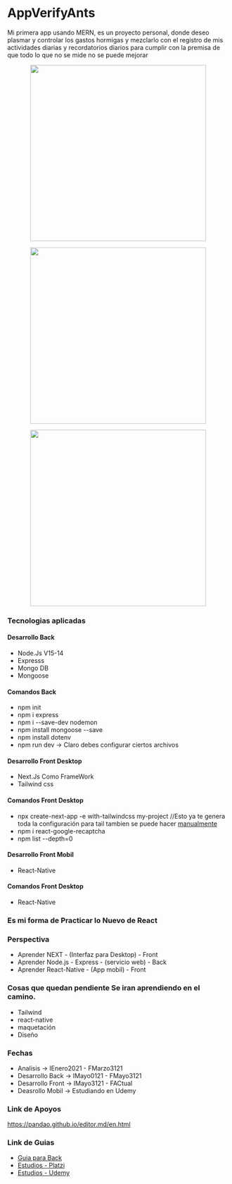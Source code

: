 # AppVerifyAnts
Mi primera app usando MERN, es un proyecto personal, donde deseo plasmar y controlar los gastos hormigas y mezclarlo con el registro de mis actividades diarias y recordatorios diarios para cumplir con la premisa de que todo lo que no se mide no se puede mejorar

<p align="center"><img src="https://alejandrojs.files.wordpress.com/2019/09/ios-android-development-using-react-native.png" width="400"> </p>

<p align="center"><img src="https://i.morioh.com/2019/12/24/53dcf7ce495e.jpg" width="400"> </p>

<p align="center"><img src="https://www.atsistemas.com/dam/jcr:20b575da-1767-43dc-b18f-4f2a9f722877/1375-775-tailwind-css.png" width="400"> </p>

### Tecnologias aplicadas 
#### Desarrollo Back 
- Node.Js V15-14 
- Expresss 
- Mongo DB
- Mongoose 

#### Comandos Back 
- npm init
- npm i express
- npm i --save-dev nodemon
- npm install mongoose --save
- npm install dotenv
- npm run dev -> Claro debes configurar ciertos archivos 

#### Desarrollo Front  Desktop
- Next.Js Como FrameWork
- Tailwind css 

#### Comandos Front  Desktop
- npx create-next-app -e with-tailwindcss my-project //Esto ya te genera toda la configuración para tail tambien se puede hacer [manualmente](https://tailwindcss.com/docs/guides/nextjs)
- npm i react-google-recaptcha
- npm list --depth=0

#### Desarrollo Front  Mobil
- React-Native 

#### Comandos Front  Desktop
- React-Native 

### Es mi forma de Practicar lo Nuevo de React 

### Perspectiva
- Aprender NEXT - (Interfaz para Desktop)     - Front 
- Aprender Node.js - Express - (servicio web) - Back
- Aprender React-Native - (App mobil)         - Front

### Cosas que quedan pendiente Se iran aprendiendo en el camino. 
- Tailwind
- react-native
- maquetación
- Diseño 

### Fechas

- Analisis         -> IEnero2021 - FMarzo3121 
- Desarrollo Back  -> IMayo0121 - FMayo3121
- Desarrollo Front -> IMayo3121 - FACtual
- Deasrollo Mobil  -> Estudiando en Udemy  

### Link de Apoyos  
https://pandao.github.io/editor.md/en.html

### Link de Guias 
- [Guia para Back](https://docs.google.com/document/d/1XUuNH7dnrRydDHygcJM-Mqaxtfcih-i49stPy0IMwLA/edit#)
- [Estudios - Platzi](https://platzi.com/p/LEONARDCUENCA/)
- [Estudios - Udemy](https://www.udemy.com/user/leonard-cuenca-roa/)

